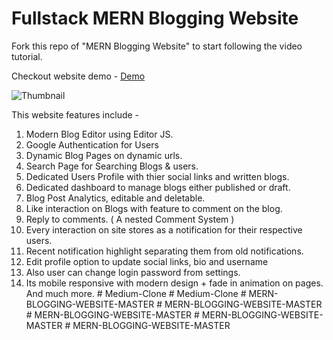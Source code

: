 # Fullstack MERN Blogging Website

Fork this repo of "MERN Blogging Website" to start following the video tutorial.

Checkout website demo - [Demo](https://youtu.be/J7BGuuuvDDk)

![Thumbnail](https://c10.patreonusercontent.com/4/patreon-media/p/post/90122909/dd5363bd03fb4a6c8fcd5d15df98e6bf/eyJ3Ijo4MjB9/1.png?token-time=1697414400&token-hash=BZ-Mzp19WnBLcCFB8LmJFDw98mpnCRGcOCt_T615miY%3D)

This website features include -
1. Modern Blog Editor using Editor JS.
2. Google Authentication for Users
3. Dynamic Blog Pages on dynamic urls.
4. Search Page for Searching Blogs & users.
5. Dedicated Users Profile with thier social links and written blogs.
6. Dedicated dashboard to manage blogs either published or draft.
7. Blog Post Analytics, editable and deletable.
8. Like interaction on Blogs with feature to comment on the blog.
9. Reply to comments. ( A nested Comment System )
10. Every interaction on site stores as a notification for their respective users.
11. Recent notification highlight separating them from old notifications.
12. Edit profile option to update social links, bio and username
13. Also user can change login password from settings.
14. Its mobile responsive with modern design + fade in animation on pages.
And much more.
#   M e d i u m - C l o n e  
 #   M e d i u m - C l o n e  
 #   M E R N - B L O G G I N G - W E B S I T E - M A S T E R  
 #   M E R N - B L O G G I N G - W E B S I T E - M A S T E R  
 #   M E R N - B L O G G I N G - W E B S I T E - M A S T E R  
 #   M E R N - B L O G G I N G - W E B S I T E - M A S T E R  
 #   M E R N - B L O G G I N G - W E B S I T E - M A S T E R  
 